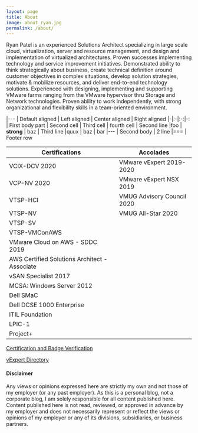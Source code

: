 ```yaml
---
layout: page
title: About
image: about_ryan.jpg
permalink: /about/
---
```


Ryan Patel is an experienced Solutions Architect specializing in large scale cloud, virtualization, server and resource management, and design and implementation of virtualized architectures. Proven successes implementing technology and service improvement initiatives. Demonstrated ability to think strategically about business, create technical definition around customer objectives in complex situations, develop solution strategies, motivate & mobilize resources, and deliver end-to-end technology solutions. Experienced with designing, implementing and supporting VMware farms ranging from the VMware hypervisor thru Storage and Network technologies. Proven ability to work independently, with strong organizational and flexibility skills in a team-oriented environment.


|---
| Default aligned | Left aligned | Center aligned | Right aligned
|-|:-|:-:|-:
| First body part | Second cell | Third cell | fourth cell
| Second line |foo | **strong** | baz
| Third line |quux | baz | bar
|---
| Second body
| 2 line
|===
| Footer row



| Certifications | Accolades |
|------------ | -------------|
| VCIX-DCV 2020 | VMware vExpert 2019-2020 |
| VCP-NV 2020 | VMware vExpert NSX 2019 |
| VTSP-HCI | VMUG Advisory Council 2020 |
| VTSP-NV | VMUG All-Star 2020 |
| VTSP-SV |
| VTSP-VMConAWS |
| VMware Cloud on AWS - SDDC 2019 |
| AWS Certified Solutions Architect - Associate |
| vSAN Specialist 2017 |
| MCSA: Windows Server 2012 |
| Dell SMaC |
| Dell DCSE 1000 Enterprise |
| ITIL Foundation |
| LPIC-1 |
| Project+ |

[Certification and Badge Verification][your-acclaim]

[vExpert Directory][vexpert-dir]

[your-acclaim]: https://www.youracclaim.com/users/vninjadfw/badges?sort=-state_updated_at&page=1
[vexpert-dir]: https://vexpert.vmware.com/directory/3465

<h4>Disclaimer</h4>

Any views or opinions expressed here are strictly my own and not those of my employer (or any past employer). As this is a personal blog, not a corporate blog, I am solely responsible for all content published here. Content published here is not read, reviewed, or approved in advance by my employer and does not necessarily represent or reflect the views or opinions of my employer or any of its divisions, subsidiaries, or business partners.